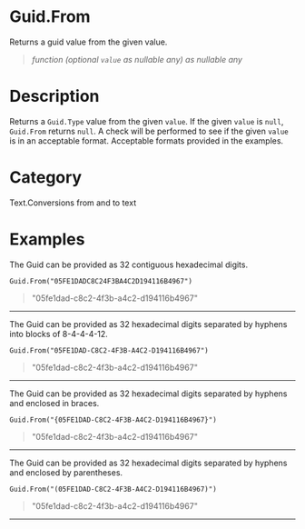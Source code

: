 ﻿# Guid.From
Returns a guid value from the given value.
> _function (optional <code>value</code> as nullable any) as nullable any_
# Description 
Returns a <code>Guid.Type</code> value from the given <code>value</code>. If the given <code>value</code> is <code>null</code>, <code>Guid.From</code> returns <code>null</code>.  A check will be performed to see if the given <code>value</code> is in an acceptable format. Acceptable formats provided in the examples.
# Category 
Text.Conversions from and to text
# Examples 
The Guid can be provided as 32 contiguous hexadecimal digits.
```
Guid.From("05FE1DADC8C24F3BA4C2D194116B4967")
```
> "05fe1dad-c8c2-4f3b-a4c2-d194116b4967"
***
The Guid can be provided as 32 hexadecimal digits separated by hyphens into blocks of 8-4-4-4-12.
```
Guid.From("05FE1DAD-C8C2-4F3B-A4C2-D194116B4967")
```
> "05fe1dad-c8c2-4f3b-a4c2-d194116b4967"
***
The Guid can be provided as 32 hexadecimal digits separated by hyphens and enclosed in braces.
```
Guid.From("{05FE1DAD-C8C2-4F3B-A4C2-D194116B4967}")
```
> "05fe1dad-c8c2-4f3b-a4c2-d194116b4967"
***
The Guid can be provided as 32 hexadecimal digits separated by hyphens and enclosed by parentheses.
```
Guid.From("(05FE1DAD-C8C2-4F3B-A4C2-D194116B4967)")
```
> "05fe1dad-c8c2-4f3b-a4c2-d194116b4967"
***
